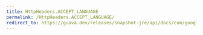 ```yaml
---
title: HttpHeaders.ACCEPT_LANGUAGE
permalink: /HttpHeaders.ACCEPT_LANGUAGE/
redirect_to: https://guava.dev/releases/snapshot-jre/api/docs/com/google/common/net/HttpHeaders.html#ACCEPT_LANGUAGE
---
```

